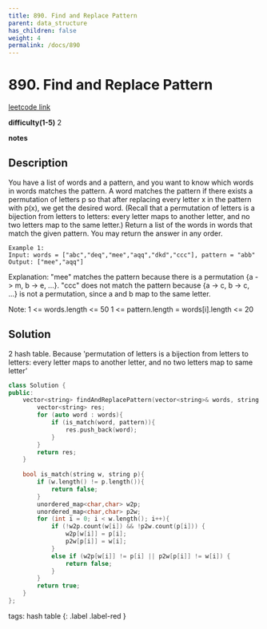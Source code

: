 ```yaml
---
title: 890. Find and Replace Pattern
parent: data_structure
has_children: false
weight: 4
permalink: /docs/890
---
```

# 890. Find and Replace Pattern
[leetcode link](https://leetcode.com/problems/find-and-replace-pattern/)

**difficulty(1-5)** 
2

**notes**   

## Description
You have a list of words and a pattern, and you want to know which words in words matches the pattern.
A word matches the pattern if there exists a permutation of letters p so that after replacing every letter x in the pattern with p(x), we get the desired word.
(Recall that a permutation of letters is a bijection from letters to letters: every letter maps to another letter, and no two letters map to the same letter.)
Return a list of the words in words that match the given pattern. 
You may return the answer in any order.
```
Example 1:
Input: words = ["abc","deq","mee","aqq","dkd","ccc"], pattern = "abb"
Output: ["mee","aqq"]
```
Explanation: "mee" matches the pattern because there is a permutation {a -> m, b -> e, ...}. 
"ccc" does not match the pattern because {a -> c, b -> c, ...} is not a permutation,
since a and b map to the same letter.

Note:
1 <= words.length <= 50
1 <= pattern.length = words[i].length <= 20


## Solution
2 hash table. Because 'permutation of letters is a bijection from letters to letters: every letter maps to another letter, and no two letters map to same letter'

```c++
class Solution {
public:
    vector<string> findAndReplacePattern(vector<string>& words, string pattern) {
        vector<string> res;
        for (auto word : words){
            if (is_match(word, pattern)){
                res.push_back(word);
            }
        }
        return res;
    }
    
    bool is_match(string w, string p){
        if (w.length() != p.length()){
            return false;
        }
        unordered_map<char,char> w2p;
        unordered_map<char,char> p2w;
        for (int i = 0; i < w.length(); i++){
            if (!w2p.count(w[i]) && !p2w.count(p[i])) {
                w2p[w[i]] = p[i];
                p2w[p[i]] = w[i];
            }
            else if (w2p[w[i]] != p[i] || p2w[p[i]] != w[i]) {
                return false;
            }
        }
        return true;
    }
};
```


tags:
hash table
{: .label .label-red }
